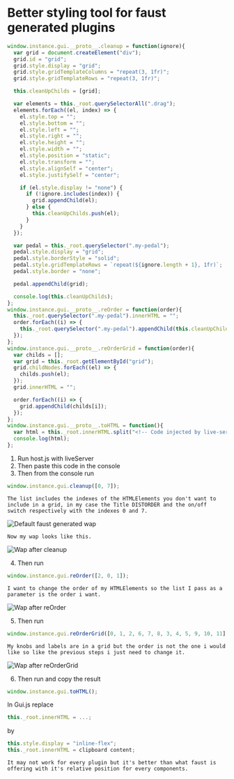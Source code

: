 <h1>Better styling tool for faust generated plugins</h1>

```js
window.instance.gui.__proto__.cleanup = function(ignore){
  var grid = document.createElement("div");
  grid.id = "grid";
  grid.style.display = "grid";
  grid.style.gridTemplateColumns = "repeat(3, 1fr)";
  grid.style.gridTemplateRows = "repeat(3, 1fr)";

  this.cleanUpChilds = [grid];

  var elements = this._root.querySelectorAll(".drag");
  elements.forEach((el, index) => {
    el.style.top = "";
    el.style.bottom = "";
    el.style.left = "";
    el.style.right = "";
    el.style.height = "";
    el.style.width = "";
    el.style.position = "static";
    el.style.transform = "";
    el.style.alignSelf = "center";
    el.style.justifySelf = "center";

    if (el.style.display != "none") {
      if (!ignore.includes(index)) {
        grid.appendChild(el);
      } else {
        this.cleanUpChilds.push(el);
      }
    }
  });

  var pedal = this._root.querySelector(".my-pedal");
  pedal.style.display = "grid";
  pedal.style.borderStyle = "solid";
  pedal.style.gridTemplateRows = `repeat(${ignore.length + 1}, 1fr)`;
  pedal.style.border = "none";

  pedal.appendChild(grid);

  console.log(this.cleanUpChilds);
};
window.instance.gui.__proto__.reOrder = function(order){
  this._root.querySelector(".my-pedal").innerHTML = "";
  order.forEach((i) => {
    this._root.querySelector(".my-pedal").appendChild(this.cleanUpChilds[i]);
  });
};
window.instance.gui.__proto__.reOrderGrid = function(order){
  var childs = [];
  var grid = this._root.getElementById("grid");
  grid.childNodes.forEach((el) => {
    childs.push(el);
  });
  grid.innerHTML = "";

  order.forEach((i) => {
    grid.appendChild(childs[i]);
  });
};
window.instance.gui.__proto__.toHTML = function(){
  var html = this._root.innerHTML.split("<!-- Code injected by live-server -->")[0].split(this.basePath).join("");
  console.log(html);
};
```

1. Run host.js with liveServer
2. Then paste this code in the console
3. Then from the console run

```js
window.instance.gui.cleanup([0, 7]);
```

    The list includes the indexes of the HTMLElements you don't want to include in a grid, in my case the Title DISTORDER and the on/off switch respectively with the indexes 0 and 7.

![Default faust generated wap](https://cdn.discordapp.com/attachments/324198067089702913/971823709977456662/default.png)

    Now my wap looks like this.

![Wap after cleanup](https://cdn.discordapp.com/attachments/324198067089702913/971825415545040927/step1.png)

4. Then run

```js
window.instance.gui.reOrder([2, 0, 1]);
```

    I want to change the order of my HTMLElements so the list I pass as a parameter is the order i want.

![Wap after reOrder](https://cdn.discordapp.com/attachments/324198067089702913/971826303676342372/step2.png)

5. Then run

```js
window.instance.gui.reOrderGrid([0, 1, 2, 6, 7, 8, 3, 4, 5, 9, 10, 11]);
```

    My knobs and labels are in a grid but the order is not the one i would like so like the previous steps i just need to change it.

![Wap after reOrderGrid](https://cdn.discordapp.com/attachments/324198067089702913/971827112090693712/step3.png)

6. Then run and copy the result

```js
window.instance.gui.toHTML();
```

In Gui.js replace

```js
this._root.innerHTML = ...;
```

by

```js
this.style.display = "inline-flex";
this._root.innerHTML = clipboard content;
```

    It may not work for every plugin but it's better than what faust is offering with it's relative position for every components.
